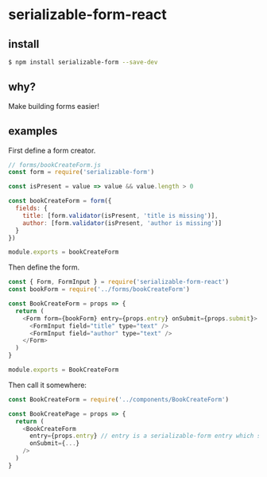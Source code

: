 # serializable-form-react

## install

```sh
$ npm install serializable-form --save-dev
```

## why?

Make building forms easier!

## examples

First define a form creator.

```js
// forms/bookCreateForm.js
const form = require('serializable-form')

const isPresent = value => value && value.length > 0

const bookCreateForm = form({
  fields: {
    title: [form.validator(isPresent, 'title is missing')],
    author: [form.validator(isPresent, 'author is missing')]
  }
})

module.exports = bookCreateForm
```

Then define the form.

```js
const { Form, FormInput } = require('serializable-form-react')
const bookForm = require('../forms/bookCreateForm')

const BookCreateForm = props => {
  return (
    <Form form={bookForm} entry={props.entry} onSubmit={props.submit}>
      <FormInput field="title" type="text" />
      <FormInput field="author" type="text" />
    </Form>
  )
}

module.exports = BookCreateForm
```

Then call it somewhere:

```js
const BookCreateForm = require('../components/BookCreateForm')

const BookCreatePage = props => {
  return (
    <BookCreateForm
      entry={props.entry} // entry is a serializable-form entry which serves as the initial value
      onSubmit={...}
    />
  )
}
```
